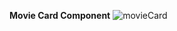**Movie Card Component**
![movieCard](https://github.com/KaganCelik/movie-card-component/assets/137209851/7a670831-4c60-4e88-818d-647a28bbacff)
